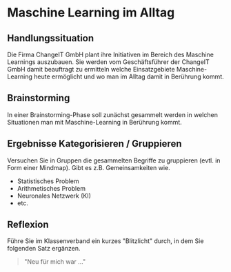 # Maschine Learning im Alltag

## Handlungssituation

Die Firma ChangeIT GmbH plant ihre Initiativen im Bereich des Maschine Learnings auszubauen. Sie werden vom Geschäftsführer der ChangeIT GmbH damit beauftragt zu ermitteln welche Einsatzgebiete Maschine-Learning heute ermöglicht und wo man im Alltag damit in Berührung kommt.

## Brainstorming

<!--ml_brainstorming-->
In einer Brainstorming-Phase soll zunächst gesammelt werden in welchen Situationen man mit Maschine-Learning in Berührung kommt.

<!--ml_brainstorming-->

## Ergebnisse Kategorisieren / Gruppieren

<!--ml_aufgabe-->
Versuchen Sie in Gruppen die gesammelten Begriffe zu gruppieren (evtl. in Form einer Mindmap). Gibt es z.B. Gemeinsamkeiten wie.

- Statistisches Problem
- Arithmetisches Problem
- Neuronales Netzwerk (KI)
- etc.
<!--ml_aufgabe-->

## Reflexion

<!--ml_reflexion-->
Führe Sie im Klassenverband ein kurzes "Blitzlicht" durch, in dem Sie folgenden Satz ergänzen.

>"Neu für mich war ..."
<!--ml_reflexion-->
